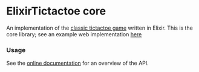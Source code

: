 # ElixirTictactoe core

An implementation of the [classic tictactoe game](https://en.wikipedia.org/wiki/Tic-tac-toe)
written in Elixir. This is the core library; see an example web implementation
[here](https://github.com/andreamazza89/elixir_web_ttt)

### Usage

See the [online documentation](https://hexdocs.pm/elixir_tictactoe/api-reference.html)
for an overview of the API.
